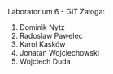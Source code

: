 Laboratorium 6 - GIT
Załoga:
1) Dominik Nytz
2) Radosław Pawelec
3) Karol Kaśków
4) Jonatan Wojciechowski
5) Wojciech Duda
